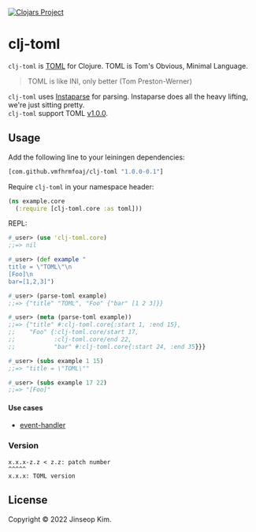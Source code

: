 [![Clojars Project](https://img.shields.io/clojars/v/com.github.vmfhrmfoaj/clj-toml.svg)](https://clojars.org/com.github.vmfhrmfoaj/clj-toml)

# clj-toml

`clj-toml` is [TOML](https://toml.io) for Clojure.
TOML is Tom's Obvious, Minimal Language.

> TOML is like INI, only better (Tom Preston-Werner)

`clj-toml` uses [Instaparse](https://github.com/Engelberg/instaparse) for parsing.
Instaparse does all the heavy lifting, we're just sitting pretty.  
`clj-toml` support TOML [v1.0.0](https://toml.io/en/v1.0.0).


## Usage

Add the following line to your leiningen dependencies:
```clojure
[com.github.vmfhrmfoaj/clj-toml "1.0.0-0.1"]
```

Require `clj-toml` in your namespace header:
```clojure
(ns example.core
  (:require [clj-toml.core :as toml]))
```

REPL:
```clojure
#_user> (use 'clj-toml.core)
;;=> nil

#_user> (def example "
title = \"TOML\"\n
[Foo]\n
bar=[1,2,3]")

#_user> (parse-toml example)
;;=> {"title" "TOML", "Foo" {"bar" [1 2 3]}}

#_user> (meta (parse-toml example))
;;=> {"title" #:clj-toml.core{:start 1, :end 15},
;;    "Foo" {:clj-toml.core/start 17,
;;           :clj-toml.core/end 22,
;;           "bar" #:clj-toml.core{:start 24, :end 35}}}

#_user> (subs example 1 15)
;;=> "title = \"TOML\"" 

#_user> (subs example 17 22)
;;=> "[Foo]" 
```

#### Use cases

- [event-handler](https://gitlab.com/vmfhrmfoaj/event-handler/-/blob/main/src/event_handler/config.clj)


### Version

```
x.x.x-z.z < z.z: patch number
^^^^^
x.x.x: TOML version
```


## License

Copyright © 2022 Jinseop Kim.
